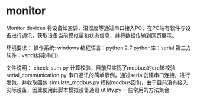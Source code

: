 # monitor
Monitor devices
将设备如空调，温湿度等通过串口接入PC，在PC端有软件与设备进行通讯，获取设备当前模拟量和状态信息，并将数据传输到网页展示。

环境要求：
操作系统: windows
编程语言：python 2.7
python库：serial
第三方软件：vspd(绑定串口)


文件说明：
check_sum.py 计算校验，目前只实现了modbus的crc16校验
serial_communication.py 串口通讯的简单示例，通过serial创建串口连接，进行发包，并收取回包
simulate_modbus.py 模拟modbus回包，由于目前没有接入实际设备，因此使用此脚本模拟设备通讯
utility.py 一些常用的方法集合
